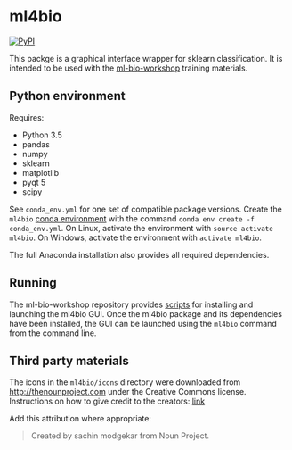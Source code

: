 # ml4bio
[![PyPI](https://img.shields.io/pypi/v/ml4bio.svg)](https://pypi.org/project/ml4bio/)

This packge is a graphical interface wrapper for sklearn classification.
It is intended to be used with the [ml-bio-workshop](https://github.com/gitter-lab/ml-bio-workshop) training materials.

## Python environment

Requires:
- Python 3.5
- pandas
- numpy
- sklearn
- matplotlib
- pyqt 5
- scipy

See `conda_env.yml` for one set of compatible package versions.
Create the `ml4bio` [conda environment](https://conda.io/docs/user-guide/tasks/manage-environments.html) with the command `conda env create -f conda_env.yml`.
On Linux, activate the environment with `source activate ml4bio`.
On Windows, activate the environment with `activate ml4bio`.

The full Anaconda installation also provides all required dependencies.

## Running

The ml-bio-workshop repository provides [scripts](https://github.com/gitter-lab/ml-bio-workshop/tree/master/scripts) for installing and launching the ml4bio GUI.
Once the ml4bio package and its dependencies have been installed, the GUI can be launched using the `ml4bio` command from the command line.

## Third party materials
The icons in the `ml4bio/icons` directory were downloaded from http://thenounproject.com under the Creative Commons license.
Instructions on how to give credit to the creators: [link](https://thenounproject.zendesk.com/hc/en-us/articles/200509928-How-do-I-give-creators-credit-in-my-work-)

Add this attribution where appropriate:
> Created by sachin modgekar from Noun Project.
